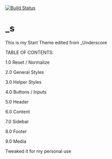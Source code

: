 [![Build Status](https://travis-ci.org/Automattic/_s.svg?branch=master)](https://travis-ci.org/Automattic/_s)

_s
===
This is my Start Theme edited from _Underscore

TABLE OF CONTENTS:

1.0 Reset /  Normalize

2.0 General Styles

3.0 Helper Styles

4.0 Buttons / Inputs

5.0 Header

6.0 Content

7.0 Sidebar

8.0 Footer

9.0 Media

Tweaked it for my personal use
